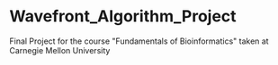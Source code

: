 # Wavefront_Algorithm_Project
Final Project for the course "Fundamentals of Bioinformatics" taken at Carnegie Mellon University
